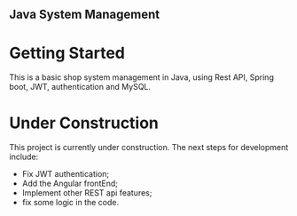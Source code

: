 ## Java System Management

# Getting Started
This is a basic shop system management in Java, using
Rest API, Spring boot, JWT, authentication and MySQL.

# Under Construction
This project is currently under construction. 
The next steps for development include:

- Fix JWT authentication;
- Add the Angular frontEnd;
- Implement other REST api features;
- fix some logic in the code.
